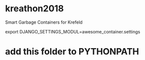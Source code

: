 # kreathon2018
Smart Garbage Containers for Krefeld

export DJANGO_SETTINGS_MODUL=awesome_container.settings
# add this folder to PYTHONPATH
